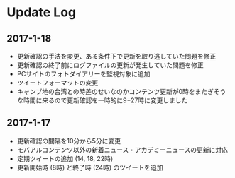 # Update Log
## 2017-1-18
- 更新確認の手法を変更、ある条件下で更新を取り逃していた問題を修正
- 更新確認の終了前にログファイルの更新が発生していた問題を修正
- PCサイトのフォトダイアリーを監視対象に追加
- ツイートフォーマットの変更
- キャンプ地の台湾との時差のせいなのかコンテンツ更新が0時をまたぎそうな時間に来るので更新確認を一時的に9−27時に変更しました

## 2017-1-17
- 更新確認の間隔を10分から5分に変更
- モバアルコンテンツ以外の新着ニュース・アカデミーニュースの更新に対応
- 定期ツイートの追加 (14, 18, 22時)
- 更新開始時 (8時) と終了時 (24時) のツイートを追加
